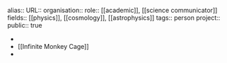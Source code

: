 alias::
URL::
organisation::
role:: [[academic]], [[science communicator]] 
fields:: [[physics]], [[cosmology]], [[astrophysics]]
tags:: person
project::
public:: true

-
- [[Infinite Monkey Cage]]
-